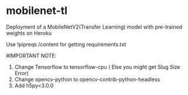 # mobilenet-tl

Deployment of a MobileNetV2(Transfer Learning) model with pre-trained weights on Heroku

Use !pipreqs /content for getting requirements.txt


#IMPORTANT NOTE: 

1. Change Tensorflow to tensorflow-cpu ( Else you might get Slug Size Error)
2. Change opencv-python to opencv-contrib-python-headless
3. Add h5py<3.0.0
